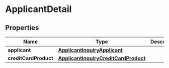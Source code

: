 # ApplicantDetail

## Properties
Name | Type | Description | Notes
------------ | ------------- | ------------- | -------------
**applicant** | [**ApplicantInquiryApplicant**](ApplicantInquiryApplicant.md) |  | 
**creditCardProduct** | [**ApplicantInquiryCreditCardProduct**](ApplicantInquiryCreditCardProduct.md) |  |  [optional]
